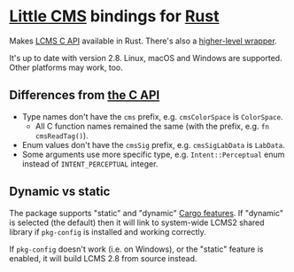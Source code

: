 # [Little CMS](http://www.littlecms.com) bindings for [Rust](https://www.rust-lang.org/)

Makes [LCMS C API](https://github.com/mm2/Little-CMS) available in Rust. There's also a [higher-level wrapper](https://github.com/pornel/rust-lcms2).

It's up to date with version 2.8. Linux, macOS and Windows are supported. Other platforms may work, too.

## Differences from [the C API](https://pornel.github.io/rust-lcms2-sys/)

 * Type names don't have the `cms` prefix, e.g. `cmsColorSpace` is `ColorSpace`.
     * All C function names remained the same (with the prefix, e.g. `fn cmsReadTag()`).
 * Enum values don't have the `cmsSig` prefix, e.g. `cmsSigLabData` is `LabData`.
 * Some arguments use more specific type, e.g. `Intent::Perceptual` enum instead of `INTENT_PERCEPTUAL` integer.

## Dynamic vs static

The package supports "static" and "dynamic" [Cargo features](http://doc.crates.io/manifest.html#usage-in-end-products). If "dynamic" is selected (the default) then it will link to system-wide LCMS2 shared library if `pkg-config` is installed and working correctly.

If `pkg-config` doesn't work (i.e. on Windows), or the "static" feature is enabled, it will build LCMS 2.8 from source instead.
